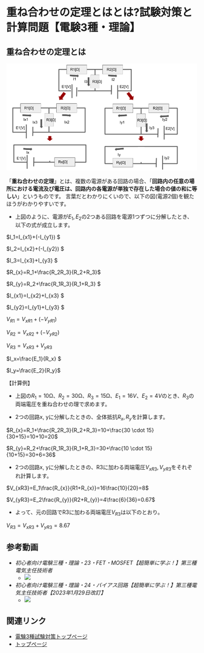 # 重ね合わせの定理とはとは?試験対策と計算問題【電験3種・理論】

## 重ね合わせの定理とは

![picture 1](./assets/1-6-superposition-theorem1.png)  

「**重ね合わせの定理**」とは、複数の電源がある回路の場合、「**回路内の任意の場所における電流及び電圧は、回路内の各電源が単独で存在した場合の値の和に等しい**」というものです。
言葉だとわかりにくいので、以下の図(電源2個)を観たほうがわかりやすいです。

- 上図のように、電源が$E_1, E_2$の2つある回路を電源1つずつに分解したとき、以下の式が成立します。

$I_1=I_{x1}+(-I_{y1}) $

$I_2=I_{x2}+(-I_{y2}) $

$I_3=I_{x3}+I_{y3} $

$R_{x}=R_1+\frac{R_2R_3}{R_2+R_3}$

$R_{y}=R_2+\frac{R_1R_3}{R_1+R_3} $

$I_{x1}=I_{x2}+I_{x3} $

$I_{y2}=I_{y1}+I_{y3} $

$V_{R1}=V_{xR1}+(-V_{yR1})$

$V_{R2}=V_{xR2}+(-V_{yR2})$

$V_{R3}=V_{xR3}+V_{yR3}$

$I_x=\frac{E_1}{R_x} $

$I_y=\frac{E_2}{R_y}$


【計算例】

- 上図の$R_1=10$Ω、$R_2=30$Ω、$R_3=15$Ω、$E_1=16V$、$E_2=4V$のとき、$R_3$の両端電圧を重ね合わせの理で求めます。

- 2つの回路x, yに分解したときの、全体抵抗$R_x, R_y$を計算します。

$R_{x}=R_1+\frac{R_2R_3}{R_2+R_3}=10+\frac{30 \cdot 15}{30+15}=10+10=20$

$R_{y}=R_2+\frac{R_1R_3}{R_1+R_3}=30+\frac{10 \cdot 15}{10+15}=30+6=36$

- 2つの回路x, yに分解したときの、R3に加わる両端電圧$V_{xR3}, V_{yR3}$をそれぞれ計算します。

$V_{xR3}=E_1\frac{R_{x}}{R1+R_{x}}=16\frac{10}{20}=8$

$V_{yR3}=E_2\frac{R_{y}}{R2+R_{y}}=4\frac{6}{36}=0.67$

- よって、元の回路でR3に加わる両端電圧$V_{R3}$は以下のとおり。

$V_{R3}=V_{xR3}+V_{yR3}=8.67$


## 参考動画

- *初心者向け電験三種・理論・23・FET・MOSFET【超簡単に学ぶ！】第三種電気主任技術者*
    - [![](https://img.youtube.com/vi/ppBqINRuVA8/0.jpg)](https://www.youtube.com/watch?v=ppBqINRuVA8)
- *初心者向け電験三種・理論・24・バイアス回路【超簡単に学ぶ！】第三種電気主任技術者【2023年1月29日改訂】*
    - [![](https://img.youtube.com/vi/Ji3zjsrMeKY/0.jpg)](https://www.youtube.com/watch?v=Ji3zjsrMeKY)

## 関連リンク

- [電験3種試験対策トップページ](../index.md)
- [トップページ](../../../index.md)